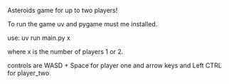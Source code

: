 Asteroids game for up to two players!

To run the game uv and pygame must me installed.

use:
uv run main.py x

where x is the number of players 1 or 2.

controls are WASD + Space for player one and arrow keys and Left CTRL for player_two

